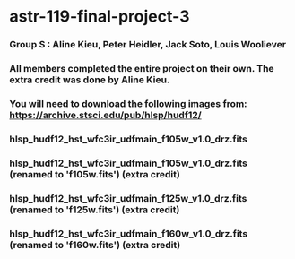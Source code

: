 # astr-119-final-project-3

### Group S : Aline Kieu, Peter Heidler, Jack Soto, Louis Wooliever

### All members completed the entire project on their own. The extra credit was done by Aline Kieu.

### You will need to download the following images from: https://archive.stsci.edu/pub/hlsp/hudf12/

### hlsp_hudf12_hst_wfc3ir_udfmain_f105w_v1.0_drz.fits
### hlsp_hudf12_hst_wfc3ir_udfmain_f105w_v1.0_drz.fits (renamed to 'f105w.fits') (extra credit)
### hlsp_hudf12_hst_wfc3ir_udfmain_f125w_v1.0_drz.fits (renamed to 'f125w.fits') (extra credit)
### hlsp_hudf12_hst_wfc3ir_udfmain_f160w_v1.0_drz.fits (renamed to 'f160w.fits') (extra credit)

